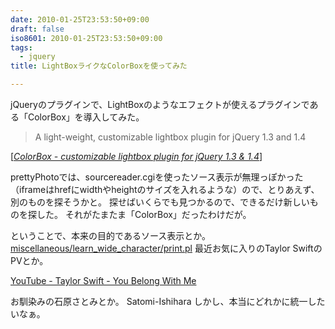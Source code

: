 ```yaml
---
date: 2010-01-25T23:53:50+09:00
draft: false
iso8601: 2010-01-25T23:53:50+09:00
tags:
  - jquery
title: LightBoxライクなColorBoxを使ってみた

---
```


<p>jQueryのプラグインで、LightBoxのようなエフェクトが使えるプラグインである「ColorBox」を導入してみた。</p>

<blockquote cite="http://colorpowered.com/colorbox/" title="ColorBox - customizable lightbox plugin for jQuery 1.3 & 1.4" class="blockquote"><p>A light-weight, customizable lightbox plugin for jQuery 1.3 and 1.4</p></blockquote>

<div class="cite">[<cite><a href="http://www.jacklmoore.com/colorbox/">ColorBox - customizable lightbox plugin for jQuery 1.3 & 1.4</a></cite>]</div>

<p>prettyPhotoでは、sourcereader.cgiを使ったソース表示が無理っぽかった（iframeはhrefにwidthやheightのサイズを入れるような）ので、とりあえず、別のものを探そうかと。
探せばいくらでも見つかるので、できるだけ新しいものを探した。
それがたまたま「ColorBox」だったわけだが。</p>

<p>
ということで、本来の目的であるソース表示とか。
<a rel="colorbox" href="https://www.nqou.net">miscellaneous/learn_wide_character/print.pl</a>
最近お気に入りのTaylor SwiftのPVとか。</p>

<p><a rel="colorbox" href="http://www.youtube.com/v/VuNIsY6JdUw" title="YouTube - Taylor Swift - You Belong With Me">YouTube - Taylor Swift - You Belong With Me</a></p>

<p>お馴染みの石原さとみとか。
Satomi-Ishihara
しかし、本当にどれかに統一したいなぁ。</p>
    	